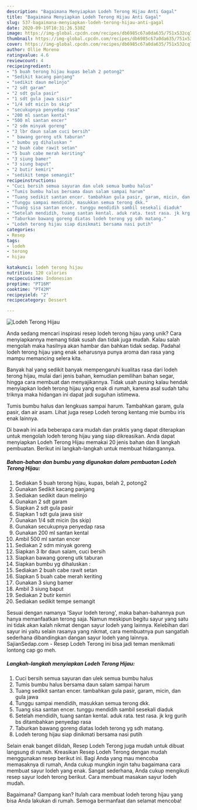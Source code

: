 ```yaml
---
description: "Bagaimana Menyiapkan Lodeh Terong Hijau Anti Gagal"
title: "Bagaimana Menyiapkan Lodeh Terong Hijau Anti Gagal"
slug: 537-bagaimana-menyiapkan-lodeh-terong-hijau-anti-gagal
date: 2020-09-19T10:31:26.538Z
image: https://img-global.cpcdn.com/recipes/db6985c67a0da635/751x532cq70/lodeh-terong-hijau-foto-resep-utama.jpg
thumbnail: https://img-global.cpcdn.com/recipes/db6985c67a0da635/751x532cq70/lodeh-terong-hijau-foto-resep-utama.jpg
cover: https://img-global.cpcdn.com/recipes/db6985c67a0da635/751x532cq70/lodeh-terong-hijau-foto-resep-utama.jpg
author: Ollie Moreno
ratingvalue: 4.6
reviewcount: 4
recipeingredient:
- "5 buah terong hijau kupas belah 2 potong2"
- "Sedikit kacang panjang"
- "sedikit daun melinjo"
- "2 sdt garam"
- "2 sdt gula pasir"
- "1 sdt gula jawa sisir"
- "1/4 sdt micin bs skip"
- "secukupnya penyedap rasa"
- "200 ml santan kental"
- "500 ml santan encer"
- "2 sdm minyak goreng"
- "3 lbr daun salam cuci bersih"
- " bawang goreng utk taburan"
- " bumbu yg dihaluskan "
- "2 buah cabe rawit setan"
- "5 buah cabe merah keriting"
- "3 siung bamer"
- "3 siung baput"
- "2 butir kemiri"
- "sedikit tempe semangit"
recipeinstructions:
- "Cuci bersih semua sayuran dan ulek semua bumbu halus"
- "Tumis bumbu halus bersama daun salam sampai harum"
- "Tuang sedikit santan encer. tambahkan gula pasir, garam, micin, dan gula jawa"
- "Tunggu sampai mendidih, masukkan semua terong dkk."
- "Tuang sisa santan encer. tunggu mendidih sambil sesekali diaduk"
- "Setelah mendidih, tuang santan kental. aduk rata. test rasa. jk krg gurih bs ditambahkan penyedap rasa"
- "Taburkan bawang goreng diatas lodeh terong yg sdh matang."
- "Lodeh terong hijau siap dinikmati bersama nasi putih"
categories:
- Resep
tags:
- lodeh
- terong
- hijau

katakunci: lodeh terong hijau 
nutrition: 120 calories
recipecuisine: Indonesian
preptime: "PT16M"
cooktime: "PT42M"
recipeyield: "2"
recipecategory: Dessert

---
```



![Lodeh Terong Hijau](https://img-global.cpcdn.com/recipes/db6985c67a0da635/751x532cq70/lodeh-terong-hijau-foto-resep-utama.jpg)

Anda sedang mencari inspirasi resep lodeh terong hijau yang unik? Cara menyiapkannya memang tidak susah dan tidak juga mudah. Kalau salah mengolah maka hasilnya akan hambar dan bahkan tidak sedap. Padahal lodeh terong hijau yang enak seharusnya punya aroma dan rasa yang mampu memancing selera kita.

Banyak hal yang sedikit banyak mempengaruhi kualitas rasa dari lodeh terong hijau, mulai dari jenis bahan, kemudian pemilihan bahan segar, hingga cara membuat dan menyajikannya. Tidak usah pusing kalau hendak menyiapkan lodeh terong hijau yang enak di rumah, karena asal sudah tahu triknya maka hidangan ini dapat jadi suguhan istimewa.

Tumis bumbu halus dan lengkuas sampai harum. Tambahkan garam, gula pasir, dan air asam. Lihat juga resep Lodeh terong kentang mie bumbu iris enak lainnya.


Di bawah ini ada beberapa cara mudah dan praktis yang dapat diterapkan untuk mengolah lodeh terong hijau yang siap dikreasikan. Anda dapat menyiapkan Lodeh Terong Hijau memakai 20 jenis bahan dan 8 langkah pembuatan. Berikut ini langkah-langkah untuk membuat hidangannya.

<!--inarticleads1-->

##### Bahan-bahan dan bumbu yang digunakan dalam pembuatan Lodeh Terong Hijau:

1. Sediakan 5 buah terong hijau, kupas, belah 2, potong2
1. Gunakan Sedikit kacang panjang
1. Sediakan sedikit daun melinjo
1. Gunakan 2 sdt garam
1. Siapkan 2 sdt gula pasir
1. Siapkan 1 sdt gula jawa sisir
1. Gunakan 1/4 sdt micin (bs skip)
1. Gunakan secukupnya penyedap rasa
1. Gunakan 200 ml santan kental
1. Ambil 500 ml santan encer
1. Sediakan 2 sdm minyak goreng
1. Siapkan 3 lbr daun salam, cuci bersih
1. Siapkan  bawang goreng utk taburan
1. Siapkan  bumbu yg dihaluskan :
1. Sediakan 2 buah cabe rawit setan
1. Siapkan 5 buah cabe merah keriting
1. Gunakan 3 siung bamer
1. Ambil 3 siung baput
1. Sediakan 2 butir kemiri
1. Sediakan sedikit tempe semangit


Sesuai dengan namanya &#39;Sayur lodeh terong&#39;, maka bahan-bahannya pun hanya memanfaatkan terong saja. Namun meskipun begitu sayur yang satu ini tidak akan kalah nikmat dengan sayur lodeh yang lainnya. Kelebihan dari sayur ini yaitu selain rasanya yang nikmat, cara membuatnya pun sangatlah sederhana dibandingkan dangan sayur lodeh yang lainnya. SajianSedap.com - Resep Lodeh Terong ini bisa jadi teman menikmati lontong cap go meh. 

<!--inarticleads2-->

##### Langkah-langkah menyiapkan Lodeh Terong Hijau:

1. Cuci bersih semua sayuran dan ulek semua bumbu halus
1. Tumis bumbu halus bersama daun salam sampai harum
1. Tuang sedikit santan encer. tambahkan gula pasir, garam, micin, dan gula jawa
1. Tunggu sampai mendidih, masukkan semua terong dkk.
1. Tuang sisa santan encer. tunggu mendidih sambil sesekali diaduk
1. Setelah mendidih, tuang santan kental. aduk rata. test rasa. jk krg gurih bs ditambahkan penyedap rasa
1. Taburkan bawang goreng diatas lodeh terong yg sdh matang.
1. Lodeh terong hijau siap dinikmati bersama nasi putih


Selain enak banget dilidah, Resep Lodeh Terong juga mudah untuk dibuat langsung di rumah. Kreasikan Resep Lodeh Terong dengan mudah menggunakan resep berikut ini. Bagi Anda yang mau mencoba memasaknya di rumah, Anda cukup mungkin ingin tahu bagaimana cara membuat sayur lodeh yang enak. Sangat sederhana, Anda cukup mengikuti resep sayur lodeh terong berikut. Cara membuat masakan sayur lodeh mudah. 

Bagaimana? Gampang kan? Itulah cara membuat lodeh terong hijau yang bisa Anda lakukan di rumah. Semoga bermanfaat dan selamat mencoba!
